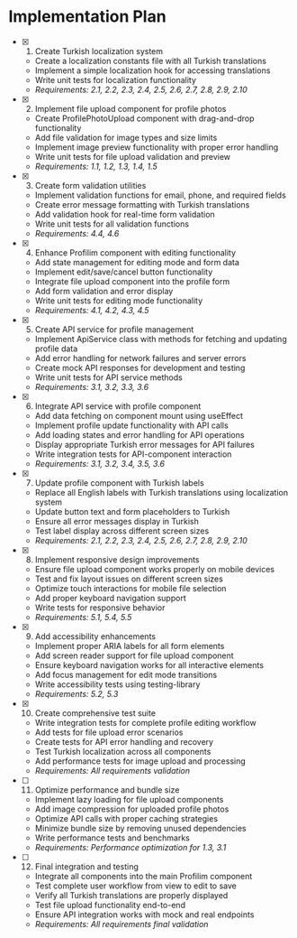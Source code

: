 # Implementation Plan

- [x] 1. Create Turkish localization system

  - Create a localization constants file with all Turkish translations
  - Implement a simple localization hook for accessing translations
  - Write unit tests for localization functionality
  - _Requirements: 2.1, 2.2, 2.3, 2.4, 2.5, 2.6, 2.7, 2.8, 2.9, 2.10_

- [x] 2. Implement file upload component for profile photos

  - Create ProfilePhotoUpload component with drag-and-drop functionality
  - Add file validation for image types and size limits
  - Implement image preview functionality with proper error handling
  - Write unit tests for file upload validation and preview
  - _Requirements: 1.1, 1.2, 1.3, 1.4, 1.5_

- [x] 3. Create form validation utilities

  - Implement validation functions for email, phone, and required fields
  - Create error message formatting with Turkish translations
  - Add validation hook for real-time form validation
  - Write unit tests for all validation functions
  - _Requirements: 4.4, 4.6_

- [x] 4. Enhance Profilim component with editing functionality

  - Add state management for editing mode and form data
  - Implement edit/save/cancel button functionality
  - Integrate file upload component into the profile form
  - Add form validation and error display
  - Write unit tests for editing mode functionality
  - _Requirements: 4.1, 4.2, 4.3, 4.5_

- [x] 5. Create API service for profile management

  - Implement ApiService class with methods for fetching and updating profile data
  - Add error handling for network failures and server errors
  - Create mock API responses for development and testing
  - Write unit tests for API service methods
  - _Requirements: 3.1, 3.2, 3.3, 3.6_

- [x] 6. Integrate API service with profile component

  - Add data fetching on component mount using useEffect
  - Implement profile update functionality with API calls
  - Add loading states and error handling for API operations
  - Display appropriate Turkish error messages for API failures
  - Write integration tests for API-component interaction
  - _Requirements: 3.1, 3.2, 3.4, 3.5, 3.6_

- [x] 7. Update profile component with Turkish labels

  - Replace all English labels with Turkish translations using localization system
  - Update button text and form placeholders to Turkish
  - Ensure all error messages display in Turkish
  - Test label display across different screen sizes
  - _Requirements: 2.1, 2.2, 2.3, 2.4, 2.5, 2.6, 2.7, 2.8, 2.9, 2.10_

- [x] 8. Implement responsive design improvements

  - Ensure file upload component works properly on mobile devices
  - Test and fix layout issues on different screen sizes
  - Optimize touch interactions for mobile file selection
  - Add proper keyboard navigation support
  - Write tests for responsive behavior
  - _Requirements: 5.1, 5.4, 5.5_

- [x] 9. Add accessibility enhancements


  - Implement proper ARIA labels for all form elements
  - Add screen reader support for file upload component
  - Ensure keyboard navigation works for all interactive elements
  - Add focus management for edit mode transitions
  - Write accessibility tests using testing-library
  - _Requirements: 5.2, 5.3_

- [x] 10. Create comprehensive test suite

  - Write integration tests for complete profile editing workflow
  - Add tests for file upload error scenarios
  - Create tests for API error handling and recovery
  - Test Turkish localization across all components
  - Add performance tests for image upload and processing
  - _Requirements: All requirements validation_

- [ ] 11. Optimize performance and bundle size








  - Implement lazy loading for file upload components
  - Add image compression for uploaded profile photos
  - Optimize API calls with proper caching strategies
  - Minimize bundle size by removing unused dependencies
  - Write performance tests and benchmarks
  - _Requirements: Performance optimization for 1.3, 3.1_

- [ ] 12. Final integration and testing
  - Integrate all components into the main Profilim component
  - Test complete user workflow from view to edit to save
  - Verify all Turkish translations are properly displayed
  - Test file upload functionality end-to-end
  - Ensure API integration works with mock and real endpoints
  - _Requirements: All requirements final validation_
